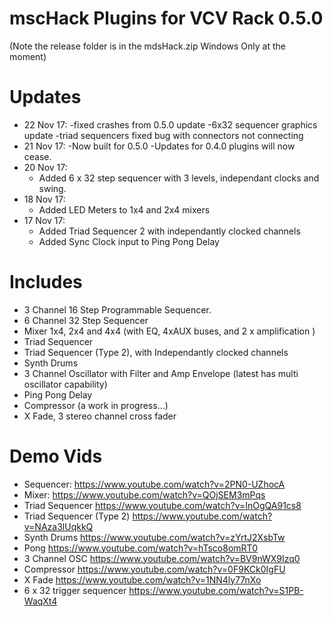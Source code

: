 # mscHack Plugins for VCV Rack 0.5.0

(Note the release folder is in the mdsHack.zip Windows Only at the moment)

# Updates
- 22 Nov 17:
	-fixed crashes from 0.5.0 update
	-6x32 sequencer graphics update
	-triad sequencers fixed bug with connectors not connecting 
- 21 Nov 17:
	-Now built for 0.5.0
	-Updates for 0.4.0 plugins will now cease.
- 20 Nov 17:	
	- Added 6 x 32 step sequencer with 3 levels, independant clocks and swing.
- 18 Nov 17:	
	- Added LED Meters to 1x4 and 2x4 mixers	
- 17 Nov 17:	
	- Added Triad Sequencer 2 with independantly clocked channels
	- Added Sync Clock input to Ping Pong Delay

# Includes

- 3 Channel 16 Step Programmable Sequencer.
- 6 Channel 32 Step Sequencer
- Mixer 1x4, 2x4 and 4x4 (with EQ, 4xAUX buses, and 2 x amplification )
- Triad Sequencer
- Triad Sequencer (Type 2), with Independantly clocked channels
- Synth Drums
- 3 Channel Oscillator with Filter and Amp Envelope (latest has multi oscillator capability)
- Ping Pong Delay
- Compressor (a work in progress...)
- X Fade, 3 stereo channel cross fader

# Demo Vids
- Sequencer: https://www.youtube.com/watch?v=2PN0-UZhocA
- Mixer: https://www.youtube.com/watch?v=QOjSEM3mPqs
- Triad Sequencer https://www.youtube.com/watch?v=InOgQA91cs8
- Triad Sequencer (Type 2) https://www.youtube.com/watch?v=NAza3lUqkkQ 
- Synth Drums https://www.youtube.com/watch?v=zYrtJ2XsbTw
- Pong https://www.youtube.com/watch?v=hTsco8omRT0
- 3 Channel OSC https://www.youtube.com/watch?v=BV9nWX9Izq0
- Compressor https://www.youtube.com/watch?v=0F9KCk0IgFU
- X Fade https://www.youtube.com/watch?v=1NN4ly77nXo
- 6 x 32 trigger sequencer https://www.youtube.com/watch?v=S1PB-WaqXt4
